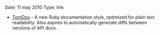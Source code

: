 Date: 11 may 2010
Type: link

* [TomDoc](http://tom.preston-werner.com/2010/05/11/tomdoc-reasonable-ruby-documentation.html) - A new Ruby documentation style, optimized for plain text readability. Also aspires to automatically generate diffs between versions of API docs.
